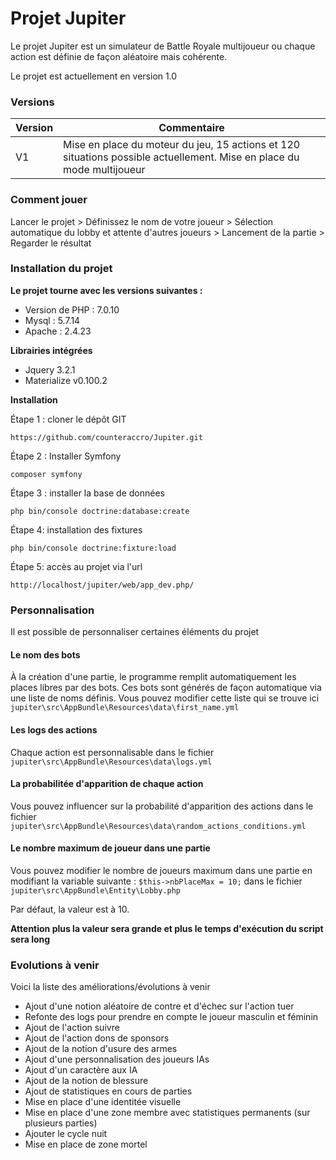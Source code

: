 # Projet Jupiter

Le projet Jupiter est un simulateur de Battle Royale multijoueur ou chaque action est définie de façon aléatoire mais cohérente.

Le projet est actuellement en version 1.0

### Versions

Version | Commentaire
------------ | -------------
V1 | Mise en place du moteur du jeu, 15 actions et 120 situations possible actuellement. Mise en place du mode multijoueur

### Comment jouer
Lancer le projet > Définissez le nom de votre joueur > Sélection automatique du lobby et attente d'autres joueurs > Lancement de la partie > Regarder le résultat

### Installation du projet

**Le projet tourne avec les versions suivantes :**
* Version de PHP : 7.0.10
* Mysql : 5.7.14
* Apache : 2.4.23

**Librairies intégrées**
* Jquery 3.2.1
* Materialize v0.100.2

**Installation**

Étape 1 : cloner le dépôt GIT

`https://github.com/counteraccro/Jupiter.git`

Étape 2 : Installer Symfony

`composer symfony`

Étape 3 : installer la base de données

`php bin/console doctrine:database:create`

Étape 4: installation des fixtures

`php bin/console doctrine:fixture:load`

Étape 5: accès au projet via l'url 

`http://localhost/jupiter/web/app_dev.php/`

### Personnalisation
Il est possible de personnaliser certaines éléments du projet

#### Le nom des bots
À la création d'une partie, le programme remplit automatiquement les places libres par des bots. Ces bots sont générés de façon automatique via une liste de noms définis.
Vous pouvez modifier cette liste qui se trouve ici `jupiter\src\AppBundle\Resources\data\first_name.yml`

#### Les logs des actions
Chaque action est personnalisable dans le fichier `jupiter\src\AppBundle\Resources\data\logs.yml`

#### La probabilitée d'apparition de chaque action
Vous pouvez influencer sur la probabilité d'apparition des actions dans le fichier `jupiter\src\AppBundle\Resources\data\random_actions_conditions.yml`

#### Le nombre maximum de joueur dans une partie
Vous pouvez modifier le nombre de joueurs maximum dans une partie en modifiant la variable suivante : `$this->nbPlaceMax = 10;` dans le fichier
`jupiter\src\AppBundle\Entity\Lobby.php`

Par défaut, la valeur est à 10.

**Attention plus la valeur sera grande et plus le temps d'exécution du script sera long**

### Evolutions à venir
Voici la liste des améliorations/évolutions à venir
* Ajout d'une notion aléatoire de contre et d'échec sur l'action tuer
* Refonte des logs pour prendre en compte le joueur masculin et féminin
* Ajout de l'action suivre
* Ajout de l'action dons de sponsors
* Ajout de la notion d'usure des armes
* Ajout d'une personnalisation des joueurs IAs 
* Ajout d'un caractère aux IA
* Ajout de la notion de blessure
* Ajout de statistiques en cours de parties
* Mise en place d'une identitée visuelle
* Mise en place d'une zone membre avec statistiques permanents (sur plusieurs parties)
* Ajouter le cycle nuit
* Mise en place de zone mortel
